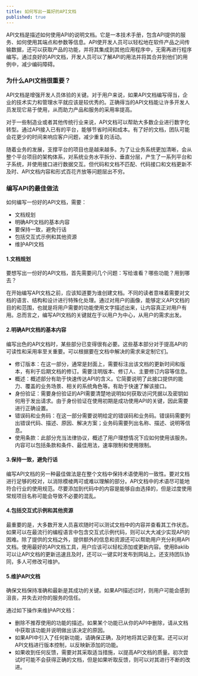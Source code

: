 ```yaml
---
title: 如何写出一篇好的API文档
published: true
---
```


API文档是描述如何使用API​​的说明文档。它是一本技术手册，包含API提供的服务、如何使用其端点和参数等信息。API使开发人员可以轻松地在软件产品之间传输数据，还可以获取产品的功能，并将其集成到其他应用程序中，无需再进行程序编写。通过良好的API文档，开发人员可以了解API的用法并将其合并到他们的用例中，减少编码障碍。

### 为什么API文档很重要？

API文档是增强开发人员体验的关键。对于用户来说，如果API文档编写得当，企业的技术实力和管理水平就应该是较优秀的。正确得当的API文档能让许多开发人员发现它易于使用，从而助力产品和服务的采用率提高。

对于一些制造业或者其他传统行业来说，API文档可以帮助大多数企业进行数字化转型。通过API接入已有的平台，能够节省时间和成本。有了好的文档，团队可能会花更少的时间来响应客户问题，减少重复的活动。

随着业务的发展，支撑平台的项目也是越来越多。为了让业务系统更加清晰，会从整个平台项目的架构体系，对系统业务水平拆分、垂直分层，产生了一系列平台和子系统，并使用接口进行数据交互。但代码和文档不匹配、代码接口和文档更新不及时、API文档内容和形式百花齐放等问题层出不穷。

### 编写API的最佳做法

如何编写一份好的API文档，需要：

- 文档规划
- 明确API文档的基本内容
- 要保持一致，避免行话
- 包括交互式示例和其他资源
- 维护API文档

#### 1.文档规划

要想写出一份好的API文档，首先需要问几个问题：写给谁看？哪些功能？用到哪去？

在开始编写API文档之前，应该知道要为谁创建文档。不同的读者意味着需要对文档的语言、结构和设计进行特殊化处理。通过对用户的画像，能够定义API文档的目的和范围，也就是将用户需要的功能使用文字描述出来，让内容真正对用户有用。总而言之，编写API文档的关键就在于以用户为中心，从用户的需求出发。

#### 2.明确API文档的基本内容

编写出色的API文档时，某些部分已变得很有必要。这些基本部分对于提高API的可读性和采用率至关重要。可以根据要在文档中解决的需求来定制它们。

- 修订版本：在这一部分，通常是封面上，需要标注出该文档的更新时间和版本，有利于后期文档的修订。需要注明版本、修订人、主要修订内容等信息。
- 概述：概述部分有助于快速传达API的含义。它简要说明了此接口提供的能力、覆盖的业务场景、相关的系统角色等。有助于快速了解该接口。
- 身份验证：需要身份验证的API需要清楚地说明如何获取访问凭据以及密钥如何用于发出请求。由于身份验证在使用初期是成功使用API​的关键，因此需要进行正确设置。
- 错误码和业务码：在这一部分需要说明给定的错误码和业务码。错误码需要列出错误代码、描述、原因、解决方案；业务码需要列出名称、描述、说明等信息。
- 使用条款：此部分充当法律协议，概述了用户理想情况下应如何使用该服务。内容可以包括条款和条件、最佳用法，速率限制和使用限制。

#### 3.保持一致，避免行话

编写API文档的另一种最佳做法是在整个文档中保持术语使用的一致性。要对文档进行足够的校对，以消除模棱两可或难以理解的部分。API文档中的术语尽可能地符合行业的使用规范。尽要添加到代码中的内容是能够自由选择的，但是过度使用常规项目名称可能会导致不必要的混乱。

#### 4.包括交互式示例和其他资源

最重要的是，大多数开发人员喜欢随时可以测试文档中的内容并查看其工作状态。如果可以在最流行的编程语言中包含交互式示例代码，则可以大大减少实现API的困难。除了提供的文档之外，提供额外的信息和资源还可以帮助用户充分利用API文档。使用最好的API文档工具，用户应该可以轻松添加或更新内容。使用Baklib可以让API文档的更新迅速且及时，还可以一键实时发布到网站上。还支持团队协同，多人可修改可维护。

#### 5.维护API文档

确保文档保持准确和最新是其成功的关键。如果API描述过时，则用户可能会感到沮丧，并失去对你的服务的信任。

通过如下操作来维护API文档：

- 删除不推荐使用的功能的描述。如果某个功能已从你的API中删除，请从文档中获取该功能并说明做出该决定的原因。
- 如果API中引入了任何新功能，请确保正确，及时地将其记录在案。还可以对API文档进行版本控制，以反映新添加的功能。
- 如果收到任何反馈，需要对其采取适当措施，以提高API文档的质量。初次尝试时可能不会获得正确的文档，但是如果听取反馈，则可以对其进行不断的改进。